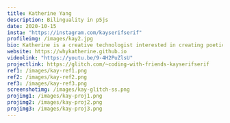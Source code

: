 ```yaml
---
title: Katherine Yang
description: Bilinguality in p5js 
date: 2020-10-15
insta: "https://instagram.com/kayserifserif"
profileimg: /images/kay2.jpg
bio: Katherine is a creative technologist interested in creating poetic tools in the pursuit of soft tech. 
website: https://whykatherine.github.io
videolink: "https://youtu.be/9-4H2PuZlsU"
projectlink: https://glitch.com/~coding-with-friends-kayserifserif
ref1: /images/kay-ref1.png
ref2: /images/kay-ref2.png
ref3: /images/kay-ref3.png
screenshotimg: /images/kay-glitch-ss.png
projimg1: /images/kay-proj1.png
projimg2: /images/kay-proj2.png
projimg3: /images/kay-proj3.png
---
```


